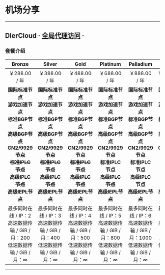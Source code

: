 机场分享
===
***
## DlerCloud · [全局代理访问](https://dlercloud.com/auth/register?affid=56105) ·
### 套餐介绍
| Bronze | Silver |Gold|Platinum |Palladium|Diamond|
| :------: | :-------: | :--------: | :-------: | :--------:| :-------:|
|                        ￥288.00 / 年                         |                        ￥388.00 / 年                         |                        ￥488.00 / 年                         |                        ￥688.00 / 年                         |                        ￥888.00 / 年                         | ￥1288.00 / 年 |
|                     **国际标准节点** <br/>**游戏加速节点** <br/>**标准BGP节点** <br/>~~**高级BGP节点** <br/>**CN2/9929节点** <br/>**标准IPLC节点** <br/>**高级IPLC节点** <br/>**高级IEPL节点**~~                     | **国际标准节点** <br/>**游戏加速节点** <br/>**标准BGP节点** <br/>**高级BGP节点** <br/>~~**CN2/9929节点** <br/>**标准IPLC节点** <br/>**高级IPLC节点** <br/>**高级IEPL节点**~~ | **国际标准节点** <br/>**游戏加速节点** <br/>**标准BGP节点** <br/>**高级BGP节点** <br/>**CN2/9929节点** <br/>~~**标准IPLC节点** <br/>**高级IPLC节点** <br/>**高级IEPL节点**~~ | **国际标准节点** <br/>**游戏加速节点** <br/>**标准BGP节点** <br/>**高级BGP节点** <br/>**CN2/9929节点** <br/>**标准IPLC节点** <br/>~~**高级IPLC节点** <br/>**高级IEPL节点**~~ | **国际标准节点** <br/>**游戏加速节点** <br/>**标准BGP节点** <br/>**高级BGP节点** <br/>**CN2/9929节点** <br/>**标准IPLC节点** <br/>**高级IPLC节点** <br/>~~**高级IEPL节点**~~ | **国际标准节点** <br/>**游戏加速节点** <br/>**标准BGP节点** <br/>**高级BGP节点** <br/>**CN2/9929节点** <br/>**标准IPLC节点** <br/>**高级IPLC节点** <br/>**高级IEPL节点** |
| 最多同时在线 / IP：2 <br/>高速数据传输 / GiB / 月：200 <br/>低速数据传输 / GiB / 月：∞ | 最多同时在线 / IP：3 <br/>高速数据传输 / GiB / 月：400 <br/>低速数据传输 / GiB / 月：∞ | 最多同时在线 / IP：4 <br/>高速数据传输 / GiB / 月：500 <br/>低速数据传输 / GiB / 月：∞ | 最多同时在线 / IP：5 <br/>高速数据传输 / GiB / 月：800 <br/>低速数据传输 / GiB / 月：∞ | 最多同时在线 / IP：6 <br/>高速数据传输 / GiB / 月：1000 <br/>低速数据传输 / GiB / 月：∞ | 最多同时在线 / IP：8 <br/>高速数据传输 / GiB / 月：1500 <br/>低速数据传输 / GiB / 月：∞ |

***
